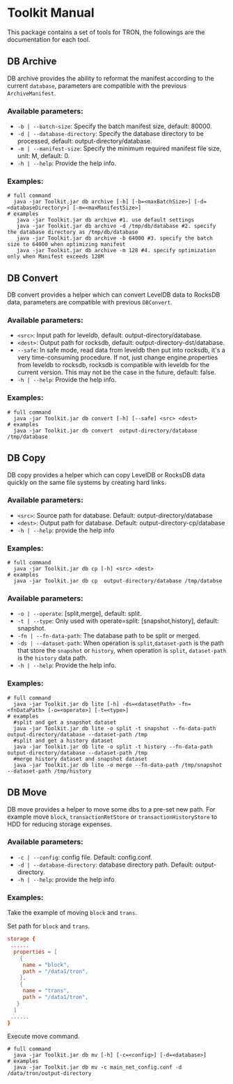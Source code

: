 # Toolkit Manual

This package contains a set of tools for TRON, the followings are the documentation for each tool.

## DB Archive

DB archive provides the ability to reformat the manifest according to the current `database`, parameters are compatible with the previous `ArchiveManifest`.

### Available parameters:

- `-b | --batch-size`: Specify the batch manifest size, default: 80000.
- `-d | --database-directory`: Specify the database directory to be processed, default: output-directory/database.
- `-m | --manifest-size`: Specify the minimum required manifest file size, unit: M, default: 0.
- `-h | --help`: Provide the help info.

### Examples:

```shell script
# full command
  java -jar Toolkit.jar db archive [-h] [-b=<maxBatchSize>] [-d=<databaseDirectory>] [-m=<maxManifestSize>]
# examples
   java -jar Toolkit.jar db archive #1. use default settings
   java -jar Toolkit.jar db archive -d /tmp/db/database #2. specify the database directory as /tmp/db/database
   java -jar Toolkit.jar db archive -b 64000 #3. specify the batch size to 64000 when optimizing manifest
   java -jar Toolkit.jar db archive -m 128 #4. specify optimization only when Manifest exceeds 128M
```


## DB Convert

DB convert provides a helper which can convert LevelDB data to RocksDB data, parameters are compatible with previous `DBConvert`.

### Available parameters:

- `<src>`: Input path for leveldb, default: output-directory/database.
- `<dest>`: Output path for rocksdb, default: output-directory-dst/database.
- `--safe`: In safe mode, read data from leveldb then put into rocksdb, it's a very time-consuming procedure. If not, just change engine.properties from leveldb to rocksdb, rocksdb
  is compatible with leveldb for the current version. This may not be the case in the future, default: false.
- `-h | --help`: Provide the help info.

### Examples:

```shell script
# full command
  java -jar Toolkit.jar db convert [-h] [--safe] <src> <dest>
# examples
  java -jar Toolkit.jar db convert  output-directory/database /tmp/database
```

## DB Copy

DB copy provides a helper which can copy LevelDB or RocksDB data quickly on the same file systems by creating hard links.

### Available parameters:

- `<src>`: Source path for database. Default: output-directory/database
- `<dest>`: Output path for database. Default: output-directory-cp/database
- `-h | --help`: provide the help info

### Examples:

```shell script
# full command
  java -jar Toolkit.jar db cp [-h] <src> <dest>
# examples
  java -jar Toolkit.jar db cp  output-directory/database /tmp/databse
```

### Available parameters:

- `-o | --operate`: [split,merge], default: split.
- `-t | --type`: Only used with operate=split: [snapshot,history], default: snapshot.
- `-fn | --fn-data-path`: The database path to be split or merged.
- `-ds | --dataset-path`: When operation is `split`,`dataset-path` is the path that store the `snapshot` or `history`, when
  operation is `split`, `dataset-path` is the `history` data path.
- `-h | --help`: Provide the help info.

### Examples:

```shell script
# full command
  java -jar Toolkit.jar db lite [-h] -ds=<datasetPath> -fn=<fnDataPath> [-o=<operate>] [-t=<type>]
# examples
  #split and get a snapshot dataset
  java -jar Toolkit.jar db lite -o split -t snapshot --fn-data-path output-directory/database --dataset-path /tmp
  #split and get a history dataset
  java -jar Toolkit.jar db lite -o split -t history --fn-data-path output-directory/database --dataset-path /tmp
  #merge history dataset and snapshot dataset
  java -jar Toolkit.jar db lite -o merge --fn-data-path /tmp/snapshot --dataset-path /tmp/history
```

## DB Move

DB move provides a helper to move some dbs to a pre-set new path. For example move `block`, `transactionRetStore` or `transactionHistoryStore` to HDD for reducing storage expenses.

### Available parameters:

- `-c | --config`: config file. Default: config.conf.
- `-d | --database-directory`: database directory path. Default: output-directory.
- `-h | --help`: provide the help info

### Examples:

Take the example of moving `block` and `trans`.


Set path for `block` and `trans`.

```conf
storage {
 ......
  properties = [
    {
     name = "block",
     path = "/data1/tron",
    },
    {
     name = "trans",
     path = "/data1/tron",
   }
  ]
 ......
}
```
Execute move command.
```shell script
# full command
  java -jar Toolkit.jar db mv [-h] [-c=<config>] [-d=<database>]
# examples
  java -jar Toolkit.jar db mv -c main_net_config.conf -d /data/tron/output-directory
```

